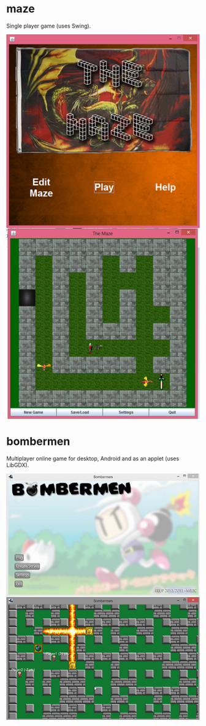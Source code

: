 maze
====

Single player game (uses Swing).

![screenshot](screenshot1.png)

bombermen
=========

Multiplayer online game for desktop, Android and as an applet (uses LibGDX).

![screenshot](screenshot2.png)
